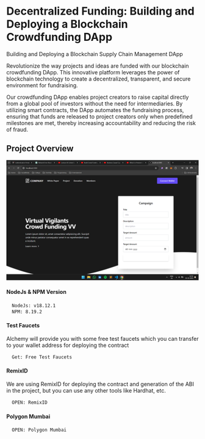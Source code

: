 # Decentralized Funding: Building and Deploying a Blockchain Crowdfunding DApp

Building and Deploying a Blockchain Supply Chain Management DApp

Revolutionize the way projects and ideas are funded with our blockchain crowdfunding DApp. This innovative platform leverages the power of blockchain technology to create a decentralized, transparent, and secure environment for fundraising.

Our crowdfunding DApp enables project creators to raise capital directly from a global pool of investors without the need for intermediaries. By utilizing smart contracts, the DApp automates the fundraising process, ensuring that funds are released to project creators only when predefined milestones are met, thereby increasing accountability and reducing the risk of fraud.

## Project Overview

![alt text](public\preview.png)

#### NodeJs & NPM Version

```https://nodejs.org/en/download
  NodeJs: v18.12.1
  NPM: 8.19.2
```

#### Test Faucets

Alchemy will provide you with some free test faucets which you can transfer to your wallet address for deploying the contract

```https://www.alchemy.com/faucets
  Get: Free Test Faucets
```

#### RemixID

We are using RemixID for deploying the contract and generation of the ABI in the project, but you can use any other tools like Hardhat, etc.

```https://remix-project.org
  OPEN: RemixID
```

#### Polygon Mumbai

```https://mumbai.polygonscan.com/
  OPEN: Polygon Mumbai
```
